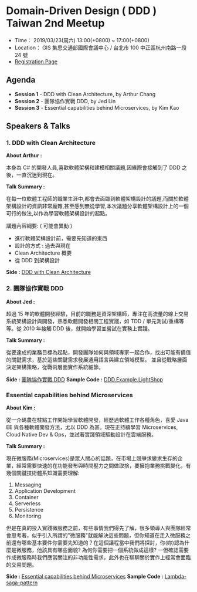 # Domain-Driven Design ( DDD ) Taiwan 2nd Meetup

- Time： 2019/03/23(周六) 13:00(+0800) ~ 17:00(+0800) 
- Location： GIS 集思交通部國際會議中心 / 台北市 100 中正區杭州南路一段 24 號
- [Registration Page](https://dddtaiwan.kktix.cc/events/dddtaiwan2ndmeetup)

## Agenda 

- **Session 1** - DDD with Clean Architecture, by Arthur Chang
- **Session 2** - 團隊協作實戰 DDD, by Jed Lin
- **Session 3** - Essential capabilities behind Microservices, by Kim Kao

## Speakers & Talks

###  1. DDD with Clean Architecture

**About Arthur :**

本身為 C# 的開發人員,喜歡軟體架構和建模相關議題,因緣際會接觸到了 DDD 之後，一直沉迷到現在。

**Talk Summary :**

在每一位軟體工程師的職業生涯中,都會去面臨到軟體架構設計的議題,而關於軟體架構設計的資訊非常龐雜,甚至感到無從學習,本次議題分享軟體架構設計上的一個可行的做法,以作為學習軟體架構設計的起點。

講題內容綱要: ( 可能會異動 )

- 進行軟體架構設計前，需要先知道的東西
- 設計的方式 : 過去與現在
- Clean Architecture 概要
- 從 DDD 到架構設計

**Side :** [DDD with Clean Architecture](https://www.slideshare.net/ssusercab70d/dddmeetup-2-ddd-with-clean-architecture-137973117)

### 2. 團隊協作實戰 DDD

**About Jed :**

超過 15 年的軟體開發經驗，目前的職務是資深架構師，專注在高流量的線上交易系統架構設計與開發，熟悉軟體開發相關工程實踐，如 TDD / 單元測試/重構等等。從 2010 年接觸 DDD 後，就開始學習並嘗試在實務上實踐。

**Talk Summary :**

從要達成的業務目標為起點，開發團隊如何與領域專家一起合作，找出可能有價值的關鍵需求，基於這些關鍵需求發展通用語言與建立領域模型。
並且從戰略層面決定架構策略，從戰術層面實作系統細節。

**Side :** [團隊協作實戰 DDD](https://www.slideshare.net/JedLin1/ddd-137872550?)
**Sample Code :** [DDD.Example.LightShop](https://github.com/jed1978/DDD.Example.LightShop)

### Essential capabilities behind Microservices

**About Kim :**

從一介碼農在駐點工作開始學習軟體開發，經歷過軟體工作各種角色，喜愛 Java EE 與各種軟體開發方法，尤以 DDD 為甚。現在正持續學習 Microservices, Cloud Native Dev & Ops，並試著實踐領域驅動設計在雲端服務。

**Talk Summary :**

現在微服務(Microservices)是眾人關心的話題，在市場上競爭求變求生存的企業，經常需要快速的在功能發布與時間壓力之間做取捨，要擁抱業務挑戰變化，有幾個關鍵技術體系知識需要理解:

1) Messaging
2) Application Development
3) Container
4) Serverless
5) Persistence
6) Monitoring

但是在真的投入實踐微服務之前，有些事情我們得先了解，很多領導人與團隊經常會思考著，似乎引入所謂的"微服務"就能解決這些問題，但你知道在走入微服務之前還有哪些基本要件你需要先知道的？在這個議程當中我們將探討，你(妳)認為什麼是微服務，他該具有哪些面貌? 為何你需要把一個系統做成這樣? 一但確認需要作成微服務時我們應當關注的非功能性需求，此外也在聊聊關於實作上經常會面臨的交易問題。

**Side :** [Essential capabilities behind Microservices](https://www.slideshare.net/kimKao/2019-03232ndmeetupessential-capabilities-behind-microservices-137920646)
**Sample Code :** [Lambda-saga-pattern](https://github.com/humank/lambda-saga-pattern)